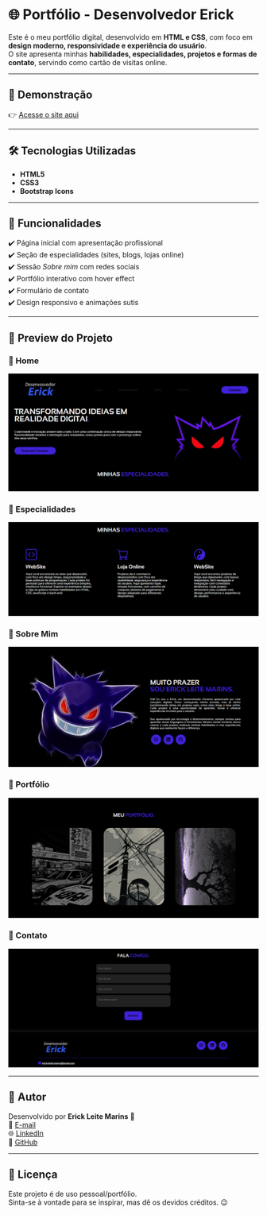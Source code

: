 # 🌐 Portfólio - Desenvolvedor Erick

Este é o meu portfólio digital, desenvolvido em **HTML e CSS**, com foco em **design moderno, responsividade e experiência do usuário**.  
O site apresenta minhas **habilidades, especialidades, projetos e formas de contato**, servindo como cartão de visitas online.

---

## 🚀 Demonstração
👉 [Acesse o site aqui](https://github.com/ErickAspec)  

---

## 🛠 Tecnologias Utilizadas
- **HTML5**  
- **CSS3**  
- **Bootstrap Icons**  

---

## 📌 Funcionalidades
✔️ Página inicial com apresentação profissional  
✔️ Seção de especialidades (sites, blogs, lojas online)  
✔️ Sessão *Sobre mim* com redes sociais  
✔️ Portfólio interativo com hover effect  
✔️ Formulário de contato  
✔️ Design responsivo e animações sutis  

---

## 📸 Preview do Projeto
### 🔹 Home
![Home](./Captura%20de%20tela%202025-08-23%20195856.png)

### 🔹 Especialidades
![Especialidades](./Captura%20de%20tela%202025-08-23%20195919.png)

### 🔹 Sobre Mim
![Sobre](./Captura%20de%20tela%202025-08-23%20195933.png)

### 🔹 Portfólio
![Portfólio](./Captura%20de%20tela%202025-08-23%20195945.png)

### 🔹 Contato
![Contato](./Captura%20de%20tela%202025-08-23%20195959.png)

---

## 👤 Autor
Desenvolvido por **Erick Leite Marins** 🚀  
📩 [E-mail](mailto:erick.dede.marins@gmail.com)  
🌐 [LinkedIn](https://www.linkedin.com/in/erick-leite-741a542a3/)  
🐙 [GitHub](https://github.com/ErickAspec)  

---

## 📄 Licença
Este projeto é de uso pessoal/portfólio.  
Sinta-se à vontade para se inspirar, mas dê os devidos créditos. 😉
